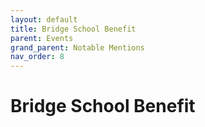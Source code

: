 ```yaml
---
layout: default
title: Bridge School Benefit
parent: Events
grand_parent: Notable Mentions
nav_order: 8
---
```


# Bridge School Benefit


